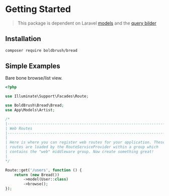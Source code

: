 # Getting Started

> This package is dependent on Laravel [models](https://laravel.com/docs/eloquent) and the [query bilder](https://laravel.com/docs/queries)

## Installation

```bash
composer require boldbrush/bread
```

## Simple Examples

Bare bone browse/list view.

```php
<?php

use Illuminate\Support\Facades\Route;

use BoldBrush\Bread\Bread;
use App\Models\Artist;

/*
|--------------------------------------------------------------------------
| Web Routes
|--------------------------------------------------------------------------
|
| Here is where you can register web routes for your application. These
| routes are loaded by the RouteServiceProvider within a group which
| contains the "web" middleware group. Now create something great!
|
*/

Route::get('/users', function () {
    return (new Bread())
        ->model(User::class)
        ->browse();
});
```
